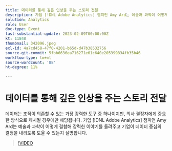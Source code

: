 ```yaml
---
title: 데이터를 통해 깊은 인상을 주는 스토리 전달
description: 가입 [!DNL Adobe Analytics] 챔피언 Amy Ard는 예술과 과학이 어떻게 결합해 강력한 이야기를 들려주고 기업이 데이터 중심의 결정을 내리도록 도울 수 있는지 설명합니다.
solution: Analytics
role: User
doc-type: Event
last-substantial-update: 2023-02-09T00:00:00Z
kt: 11848
thumbnail: 342096.jpeg
exl-id: 4a7cd458-47f0-4201-b65d-d47b38532756
source-git-commit: 5fbb6636ea716271e61c640e205399834fb35b46
workflow-type: tm+mt
source-wordcount: '88'
ht-degree: 11%

---
```


# 데이터를 통해 깊은 인상을 주는 스토리 전달

데이터는 조직이 의존할 수 있는 가장 강력한 도구 중 하나이지만, 의사 결정자에게 중요한 방식으로 제시될 경우에만 해당됩니다. 가입 [!DNL Adobe Analytics] 챔피언 Amy Ard는 예술과 과학이 어떻게 결합해 강력한 이야기를 들려주고 기업이 데이터 중심의 결정을 내리도록 도울 수 있는지 설명합니다.

>[!VIDEO](https://video.tv.adobe.com/v/342096/?quality=12&learn=on)

